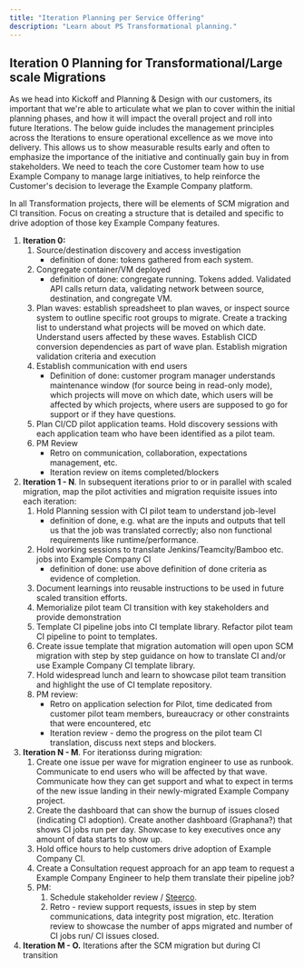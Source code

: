 ```yaml
---
title: "Iteration Planning per Service Offering"
description: "Learn about PS Transformational planning."
---
```


## Iteration 0 Planning for Transformational/Large scale Migrations

As we head into Kickoff and Planning & Design with our customers, its important that we're able to articulate what we plan to cover within the initial planning phases, and how it will impact the overall project and roll into future Iterations. The below guide includes the management principles across the Iterations to ensure operational excellence as we move into delivery. This allows us to show measurable results early and often to emphasize the importance of the initiative and continually gain buy in from stakeholders. We need to teach the core Customer team how to use Example Company to manage large initiatives, to help reinforce the Customer's decision to leverage the Example Company platform.

In all Transformation projects, there will be elements of SCM migration and CI transition. Focus on creating a structure that is detailed and specific to drive adoption of those key Example Company features.

1. **Iteration 0:**
   1. Source/destination discovery and access investigation
      * definition of done: tokens gathered from each system.
   2. Congregate container/VM deployed
      * definition of done: congregate running. Tokens added. Validated API calls return data, validating network between source, destination, and congregate VM.
   3. Plan waves: establish spreadsheet to plan waves, or inspect source system to outline specific root groups to migrate. Create a tracking list to understand what projects will be moved on which date. Understand users affected by these waves. Establish CICD conversion dependencies as part of wave plan. Establish migration validation criteria and execution
   4. Establish communication with end users
      * Definition of done: customer program manager understands maintenance window (for source being in read-only mode), which projects will move on which date, which users will be affected by which projects, where users are supposed to go for support or if they have questions.
   5. Plan CI/CD pilot application teams. Hold discovery sessions with each application team who have been identified as a pilot team.
   6. PM Review
      * Retro on communication, collaboration, expectations management, etc.
      * Iteration review on items completed/blockers
2. **Iteration 1 - N**. In subsequent iterations prior to or in parallel with scaled migration, map the pilot activities and migration requisite issues into each iteration:
   1. Hold Planning session with CI pilot team to understand job-level
      * definition of done, e.g. what are the inputs and outputs that tell us that the job was translated correctly; also non functional requirements like runtime/performance.
   2. Hold working sessions to translate Jenkins/Teamcity/Bamboo etc. jobs into Example Company CI
      * definition of done: use above definition of done criteria as evidence of completion.
   3. Document learnings into reusable instructions to be used in future scaled transition efforts.
   4. Memorialize pilot team CI transition with key stakeholders and provide demonstration
   5. Template CI pipeline jobs into CI template library. Refactor pilot team CI pipeline to point to templates.
   6. Create issue template that migration automation will open upon SCM migration with step by step guidance on how to translate CI and/or use Example Company CI template library.
   7. Hold widespread lunch and learn to showcase pilot team transition and highlight the use of CI template repository.
   8. PM review:
      * Retro on application selection for Pilot, time dedicated from customer pilot team members, bureaucracy or other constraints that were encountered, etc
      * Iteration review - demo the progress on the pilot team CI translation, discuss next steps and blockers.
3. **Iteration N - M**. For iterationss during migration:
   1. Create one issue per wave for migration engineer to use as runbook. Communicate to end users who will be affected by that wave. Communicate how they can get support and what to expect in terms of the new issue landing in their newly-migrated Example Company project.
   2. Create the dashboard that can show the burnup of issues closed (indicating CI adoption). Create another dashboard (Graphana?) that shows CI jobs run per day. Showcase to key executives once any amount of data starts to show up.
   3. Hold office hours to help customers drive adoption of Example Company CI.
   4. Create a Consultation request approach for an app team to request a Example Company Engineer to help them translate their pipeline job?
   5. PM:
      1. Schedule stakeholder review / [Steerco](https://docs.google.com/presentation/d/1TDKOJeuzR1uy18umu6ovy30l_A986pOEatFn_7eiNbQ/edit#slide=id.g2e5469c2f0d_0_465).
      2. Retro - review support requests, issues in step by stem communications, data integrity post migration, etc. Iteration review to showcase the number of apps migrated and number of CI jobs run/ CI issues closed.
4. **Iteration M - O.** Iterations after the SCM migration but during CI transition
